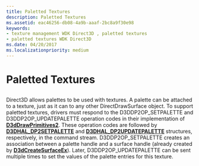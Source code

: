 ```yaml
---
title: Paletted Textures
description: Paletted Textures
ms.assetid: eac46256-db08-4a9b-aaaf-2bc8a9f30e98
keywords:
- texture management WDK Direct3D , paletted textures
- paletted textures WDK Direct3D
ms.date: 04/20/2017
ms.localizationpriority: medium
---
```


# Paletted Textures


## <span id="ddk_paletted_textures_gg"></span><span id="DDK_PALETTED_TEXTURES_GG"></span>


Direct3D allows palettes to be used with textures. A palette can be attached to a texture, just as it can to any other DirectDrawSurface object. To support paletted textures, drivers must respond to the D3DDP2OP\_SETPALETTE and D3DDP2OP\_UPDATEPALETTE operation codes in their implementation of [**D3dDrawPrimitives2**](https://docs.microsoft.com/windows-hardware/drivers/ddi/d3dhal/nc-d3dhal-lpd3dhal_drawprimitives2cb). These operation codes are followed by [**D3DHAL\_DP2SETPALETTE**](https://docs.microsoft.com/windows-hardware/drivers/ddi/d3dhal/ns-d3dhal-_d3dhal_dp2setpalette) and [**D3DHAL\_DP2UPDATEPALETTE**](https://docs.microsoft.com/windows-hardware/drivers/ddi/d3dhal/ns-d3dhal-_d3dhal_dp2updatepalette) structures, respectively, in the command stream. D3DDP2OP\_SETPALETTE creates an association between a palette handle and a surface handle (already created by [**D3dCreateSurfaceEx**](https://docs.microsoft.com/windows/desktop/api/ddrawint/nc-ddrawint-pdd_createsurfaceex)). Later, D3DDP2OP\_UPDATEPALETTE can be sent multiple times to set the values of the palette entries for this texture.

 

 






